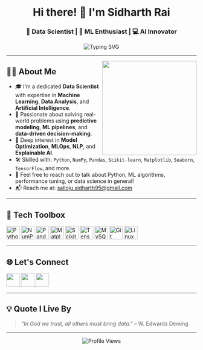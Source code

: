 <h1 align="center">Hi there! 👋 I'm Sidharth Rai</h1>
<h3 align="center">🧠 Data Scientist | 🧪 ML Enthusiast | 💻 AI Innovator</h3>

<p align="center">
  <img src="https://readme-typing-svg.herokuapp.com?font=Fira+Code&weight=500&size=24&pause=1000&center=true&width=500&lines=Transforming+Data+into+Insights+📊;Deploying+ML+Models+that+Drive+Impact+🤖;Passionate+Lifelong+Learner+📚" alt="Typing SVG" />
</p>

---

<img align="right" src="https://media.giphy.com/media/qgQUggAC3Pfv687qPC/giphy.gif" width="250"/>

## 👨‍💻 About Me

- 🎓 I’m a dedicated **Data Scientist** with expertise in **Machine Learning**, **Data Analysis**, and **Artificial Intelligence**.
- 🚀 Passionate about solving real-world problems using **predictive modeling**, **ML pipelines**, and **data-driven decision-making**.
- 🧠 Deep interest in **Model Optimization**, **MLOps**, **NLP**, and **Explainable AI**.
- 🛠️ Skilled with: `Python`, `NumPy`, `Pandas`, `Scikit-learn`, `Matplotlib`, `Seaborn`, `TensorFlow`, and more.
- 💬 Feel free to reach out to talk about Python, ML algorithms, performance tuning, or data science in general!
- 📬 Reach me at: [salloju.sidharth95@gmail.com](mailto:salloju.sidharth95@gmail.com)

---

## 🧰 Tech Toolbox

<div align="left">
  <img src="https://cdn.jsdelivr.net/gh/devicons/devicon/icons/python/python-original.svg" height="35" alt="Python" />
  <img src="https://cdn.jsdelivr.net/gh/devicons/devicon/icons/numpy/numpy-original.svg" height="35" alt="NumPy" />
  <img src="https://cdn.jsdelivr.net/gh/devicons/devicon/icons/pandas/pandas-original.svg" height="35" alt="Pandas" />
  <img src="https://cdn.jsdelivr.net/gh/devicons/devicon/icons/matplotlib/matplotlib-original.svg" height="35" alt="Matplotlib" />
  <img src="https://raw.githubusercontent.com/scikit-learn/scikit-learn/main/doc/logos/scikit-learn-logo.png" height="35" alt="Scikit-learn" />
  <img src="https://cdn.jsdelivr.net/gh/devicons/devicon/icons/tensorflow/tensorflow-original.svg" height="35" alt="TensorFlow" />
  <img src="https://cdn.jsdelivr.net/gh/devicons/devicon/icons/mysql/mysql-original-wordmark.svg" height="35" alt="MySQL" />
  <img src="https://cdn.jsdelivr.net/gh/devicons/devicon/icons/git/git-original.svg" height="35" alt="Git" />
  <img src="https://cdn.jsdelivr.net/gh/devicons/devicon/icons/linux/linux-original.svg" height="35" alt="Linux" />
</div>

---

## 🌐 Let's Connect

<div align="left">
  <a href="https://www.linkedin.com/in/sallojusidharthrai/">
    <img src="https://img.shields.io/static/v1?message=LinkedIn&logo=linkedin&label=&color=0077B5&logoColor=white&style=for-the-badge" height="35" />
  </a>
  <a href="mailto:salloju.sidharth95@gmail.com">
    <img src="https://img.shields.io/static/v1?message=Gmail&logo=gmail&label=&color=D14836&logoColor=white&style=for-the-badge" height="35" />
  </a>
  <a href="https://www.hackerrank.com/salloju_sidhart2">
    <img src="https://img.shields.io/static/v1?message=HackerRank&logo=hackerrank&label=&color=2EC866&logoColor=white&style=for-the-badge" height="35" />
  </a>
</div>

---

## 💡 Quote I Live By

> *"In God we trust, all others must bring data."* – W. Edwards Deming

---

<p align="center">
  <img src="https://komarev.com/ghpvc/?username=salloju000&label=Profile+views&color=blueviolet&style=flat" alt="Profile Views" />
</p>
